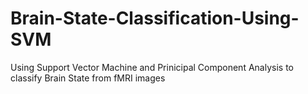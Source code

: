 # Brain-State-Classification-Using-SVM
Using Support Vector Machine and Prinicipal Component Analysis to classify Brain State from fMRI images

